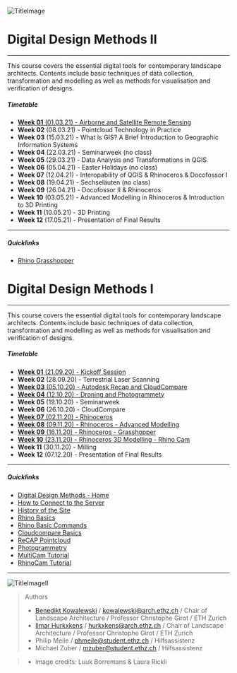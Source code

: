 
![TitleImage](/doc/00_Title_Luuk_Borremans_Section.jpg)

# Digital Design Methods II

---

This course covers the essential digital tools for contemporary landscape architects. Contents include basic techniques of data collection, transformation and modelling as well as methods for visualisation and verification of designs.


##### Timetable

- [**Week 01** (01.03.21) - Airborne and Satellite Remote Sensing](Timetable/Week_01.md)
- **Week 02** (08.03.21) - Pointcloud Technology in Practice
- **Week 03** (15.03.21) - What is GIS? A Brief Introduction to Geographic Information Systems
- **Week 04** (22.03.21) - Seminarweek (no class)
- **Week 05** (29.03.21) - Data Analysis and Transformations in QGIS 
- **Week 06** (05.04.21) - Easter Holidays (no class)
- **Week 07** (12.04.21) - Interopability of QGIS & Rhinoceros & Docofossor I
- **Week 08** (19.04.21) - Sechseläuten (no class)
- **Week 09** (26.04.21) - Docofossor II & Rhinoceros
- **Week 10** (03.05.21) - Advanced Modelling in Rhinoceros & Introduction to 3D Printing
- **Week 11** (10.05.21) - 3D Printing
- **Week 12** (17.05.21) - Presentation of Final Results

---

##### Quicklinks

- [Rhino Grasshopper](08_Grasshopper.md)



# Digital Design Methods I

---

This course covers the essential digital tools for contemporary landscape architects. Contents include basic techniques of data collection, transformation and modelling as well as methods for visualisation and verification of designs.


##### Timetable

- [**Week 01** (21.09.20) - Kickoff Session](Timetable/Week_01.md)
- **Week 02** (28.09.20) - Terrestrial Laser Scanning
- [**Week 03** (05.10.20) - Autodesk Recap and CloudCompare](Timetable/Week_03.md)
- [**Week 04** (12.10.20) - Droning and Photogrammety](Timetable/Week_04.md)
- **Week 05** (19.10.20) - Seminarweek
- **Week 06** (26.10.20) - CloudCompare
- [**Week 07** (02.11.20) - Rhinoceros](Timetable/Week_07.md)
- [**Week 08** (09.11.20) - Rhinoceros - Advanced Modelling](Timetable/Week_08.md)
- [**Week 09** (16.11.20) - Rhinoceros - Grasshopper](Timetable/Week_09.md)
- [**Week 10** (23.11.20) - Rhinoceros 3D Modelling - Rhino Cam](Timetable/Week_10.md)
- **Week 11** (30.11.20) - Milling
- **Week 12** (07.12.20) - Presentation of Final Results

---

##### Quicklinks

- [Digital Design Methods - Home](https://girot-ethz.github.io/ddm/)
- [How to Connect to the Server](06_Serveracesstutorial.md)
- [History of the Site](00_History_of_the_Site.md)
- [Rhino Basics](01_Rhino_Tutorial.md)
- [Rhino Basic Commands](02_Rhino_Basic_Commands.md)
- [Cloudcompare Basics](03_Cloudcompare_Tutorial.md)
- [ReCAP Pointcloud](04_ReCAP_Tutorial.md)
- [Photogrammetry](05_Photogrammetry.md)
- [MultiCam Tutorial](TEST09_MultiCam_Tutorial.md)
- [RhinoCam Tutorial](TEST10_RhinoCam_Tutorial.md)

---

![TitleImageII](/doc/00_Title_Schanzengraben_Laura_Rickli.jpg)

> Authors
> * [Benedikt Kowalewski](https://dfab.ch/people/benedikt-kowalewski-2) / kowalewski@arch.ethz.ch / Chair of Landscape Architecture / Professor Christophe Girot / ETH Zurich
>* [Ilmar Hurkxkens](https://girot.arch.ethz.ch/?team=ilmar-hurkxkens) / hurkxkens@arch.ethz.ch / Chair of Landscape Architecture / Professor Christophe Girot / ETH Zurich
> * Philip Meile / phmeile@student.ethz.ch / Hilfsassistenz
> * Michael Zuber  / mzuber@student.ethz.ch / Hilfsassistenz

> * image credits: Luuk Borremans & Laura Rickli
